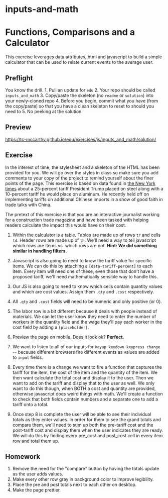 # inputs-and-math

# Functions, Comparisons and a Calculator

This exercise leverages data attributes, html and javascript to build a simple calculator that can be used to relate current events to the average user.

## Preflight

You know the drill.
1\. Pull an update for `edu`
2\. Your repo should be called `inputs_and_math`
3\. Copy/paste the skeleton (no `readme` or `solution`) into your newly-cloned repo
4\. Before you begin, commit what you have (from the copy/paste) so that you have a clean skeleton to reset to should you need to
5\. No peeking at the solution

## Preview

<https://tc-mccarthy.github.io/edu/exercises/js/inputs_and_math/solution/>

## Exercise

In the interest of time, the stylesheet and a skeleton of the HTML has been provided for you. We will go over the styles in class so make sure you add comments to your copy of the project to remind yourself about the finer points of the page. This exercise is based on data found in [the New York times](https://www.nytimes.com/2018/03/05/us/politics/trump-tariffs-steel-aluminum-nafta.html) about a 25-percent tariff President Trump placed on steel along with a 10-percent tariff he would place on aluminum. He recently held off on implementing tariffs on additional Chinese imports in a show of good faith in trade talks with China.

The pretext of this exercise is that you are an interactive journalist working for a construction trade magazine and have been tasked with helping readers calculate the impact this would have on their cost.

1.  Within the calculator is a table. Tables are made up of rows `tr` and cells `td`. Header rows are made up of `th`. We'll need a way to tell javascript which rows are items vs. which rows are not. **Hint: We did something similar in handling filters.**

2.  Javascript is also going to need to know the tariff value for specific items. We can do this by attaching a `[data-tariff-percent]` to each item. Every item will need one of these, even those that don't have a proposed tariff, we'll need mathematically sensible way to handle this.

3.  Our JS is also going to need to know which cells contain quantity values and which are cost values. Assign them `.qty` and `.cost` respectively.

4.  All `.qty` and `.cost` fields will need to be numeric and only positive (or 0).

5.  The labor row is a bit different because it deals with people instead of materials. We can let the user know they need to enter the number of workers in the quantity field and the wage they'll pay each worker in the cost field by adding a `[placeholder]`.

6.  Preview the page on mobile. Does it look ok? **Perfect.**

7.  We want to listen to all of our inputs for `keyup keydown keypress change` -- because different browsers fire different events as values are added to `input` fields.

8.  Every time there is a change we want to fire a function that captures the tariff for the item, the cost of the item and the quantity of the item. We then want calculate the total cost and display it to the user. Then we want to add on the tariff and display that to the user as well. We only want to do this though, when BOTH a cost and quantity are provided, otherwise javascript does weird things with math. We'll create a function to check that both fields contain numbers and a separate one to add a tariff onto a total.

9.  Once step 8 is complete the user will be able to see their individual totals as they enter values. In order for them to see the grand totals and compare them, we'll need to sum up both the pre-tariff cost and the post-tariff cost and display them when the user indicates they are ready. We will do this by finding every pre_cost and post_cost cell in every item row and total them up.

## Homework

1.  Remove the need for the "compare" button by having the totals update as the user adds values.
2.  Make every other row gray in background color to improve legibility.
3.  Place the pre and post totals next to each other on desktop.
4.  Make the page prettier.
